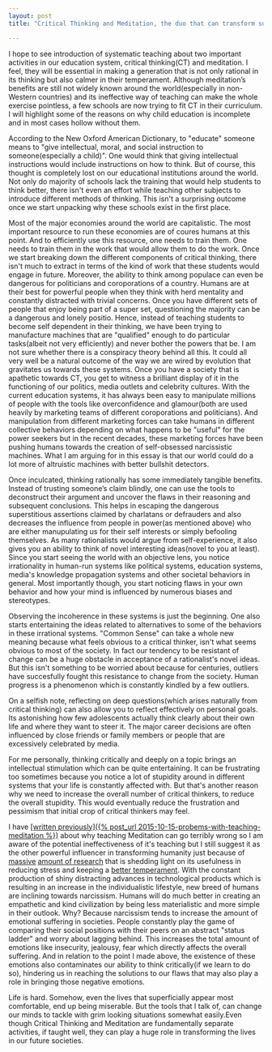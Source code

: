 ```yaml
---
layout: post
title: "Critical Thinking and Meditation, the duo that can transform societies"

---
```


I hope to see introduction of systematic teaching about two important activities in our education system, critical thinking(CT) and meditation. I feel, they will be essential in making a generation that is not only rational in its thinking but also calmer in their temperament. Although meditation’s benefits are still not widely known around the world(especially in non-Western countries) and its ineffective way of teaching can make the whole exercise pointless, a few schools are now trying to fit CT in their curriculum. I will highlight some of the reasons on why child education is incomplete and in most cases hollow without them. 

According to the New Oxford American Dictionary, to "educate" someone means to "give intellectual, moral, and social instruction to someone(especially a child)". One would think that giving intellectual instructions would include instructions on how to think. But of course, this thought is completely lost on our educational institutions around the world. Not only do majority of schools lack the training that would help students to think better, there isn't even an effort while teaching other subjects to introduce different methods of thinking. This isn't a surprising outcome once we start unpacking why these schools exist in the first place. 

Most of the major economies around the world are capitalistic. The most important resource to run these economies are of coures humans at this point. And to efficiently use this resource, one needs to train them. One needs to train them in the work that would allow them to do the work. Once we start breaking down the different components of critical thinking, there isn't much to extract in terms of the kind of work that these students would engage in future. Moreover, the ability to think among populace can even be dangerous for politicians and coroporations of a country. Humans are at their best for powerful people when they think with herd mentality and constantly distracted with trivial concerns. Once you have different sets of people that enjoy being part of a super set, questioning the majority can be a dangerous and lonely positio. Hence, instead of teaching students to become self dependent in their thinking, we have been trying to manufacture machines that are "qualified" enough to do particular tasks(albeit not very efficiently) and never bother the powers that be. I am not sure whether there is a conspiracy theory behind all this. It could all very well be a natural outcome of the way we are wired by evolution that gravitates us towards these systems. Once you have a society that is apathetic towards CT, you get to witness a brilliant display of it in the functioning of our politics, media outlets and celebrity cultures. With the current education systems, it has always been easy to manipulate millions of people with the tools like overconfidence and glamour(both are used heavily by marketing teams of different coroporations and politicians).  And manipulation from different marketing forces can take humans in different collective behaviors depending on what happens to be "useful" for the power seekers but in the recent decades, these marketing forces have been pushing humans towards the creation of self-obsessed narcissistic machines. What I am arguing for in this essay is that our world could do a lot more of altruistic machines with better bullshit detectors. 

Once inculcated, thinking rationally has some immediately tangible benefits. Instead of trusting someone’s claim blindly, one can use the tools to deconstruct their argument and uncover the flaws in their reasoning and subsequent conclusions. This helps in escaping the dangerous superstitious assertions claimed by charlatans or defrauders and also decreases the influence from people in power(as mentioned above) who are either manupulating us for their self interests or simply befooling themselves. As many rationalists would argue from self-experience, it also gives you an ability to think of novel interesting ideas(novel to you at least). Since you start seeing the world with an objective lens, you notice irrationality in human-run systems like political systems, education systems, media's knowledge propagation systems and other societal behaviors in general. Most importantly though, you start noticing flaws in your own behavior and how your mind is influenced by numerous biases and stereotypes. 


Observing the incoherence in these systems is just the beginning. One also starts entertaining the ideas related to alternatives to some of the behaviors in these irrational systems. "Common Sense" can take a whole new meaning because what feels obvious to a critical thinker, isn't what seems obvious to most of the society. In fact our tendency to be resistant of change can be a huge obstacle in acceptance of a rationalist's novel ideas. But this isn't something to be worried about because for centuries, outliers have succesfully fought this resistance to change from the society. Human progress is a phenomenon which is constantly kindled by a few outliers. 


On a selfish note, reflecting on deep questions(which arises naturally from critical thinking) can also allow you to reflect effectively on personal goals. Its astonishing how few adolescents actually think clearly about their own life and where they want to steer it. The major career decisions are often influenced by close friends or family members or people that are excessively celebrated by media. 

For me personally, thinking critically and deeply on a topic brings an intellectual stimulation which can be quite entertaining. It can be frustrating too sometimes because you notice a lot of stupidity around in different systems that your life is constantly affected with. But that's another reason why we need to increase the overall number of critical thinkers, to reduce the overall stupidity. This would eventually reduce the frustration and pessimism that initial crop of critical thinkers may feel. 

I have <u>[written previously]({% post_url  2015-10-15-probems-with-teaching-meditation %})</u> about why teaching Meditation can go terribly wrong so I am aware of the potential ineffectiveness of it's teaching but I still suggest it as the other powerful influencer in transforming humanity just because of <u>[massive](http://journals.lww.com/psychosomaticmedicine/Abstract/2003/07000/AlterationinBrain%20andImmuneFunctionProduced.14.aspx)</u> <u>[amount of research](http://www.ghpjournal.com/article/0163-8343%2895%2900025-M/abstract?cc=y=)</u> that is shedding light on its usefulness in reducing stress and keeping a <u>[better temperament](http://www.sciencedirect.com/science/article/pii/S016787600400162X)</u>. With the constant production of shiny distracting advances in technological products which is resulting in an increase in the individualistic lifestyle, new breed of humans are inclining towards narcissism. Humans will do much better in creating an empathetic and kind civilization by being less materialistic and more simple in their outlook. Why? Because narcissism tends to increase the amount of emotional suffering in societies. People constantly play the game of comparing their social positions with their peers on an abstract "status ladder" and worry about lagging behind. This increases the total amount of emotions like insecurity, jealousy, fear which directly affects the overall suffering. And in relation to the point I made above, the existence of these emotions also contaminates our ability to think critically(if we learn to do so), hindering us in reaching the solutions to our flaws that may also play a role in bringing those negative emotions. 

Life is hard. Somehow, even the lives that superficially appear most comfortable, end up being miserable. But the tools that I talk of, can change our minds to tackle with grim looking situations somewhat easily.Even though Critical Thinking and Meditation are fundamentally separate activities, if taught well, they can play a huge role in transforming the lives in our future societies. 